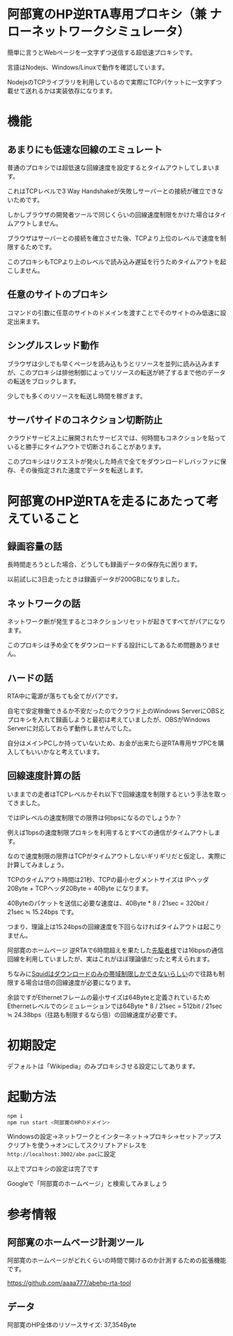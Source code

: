 # 阿部寛のHP逆RTA専用プロキシ（兼 ナローネットワークシミュレータ）

簡単に言うとWebページを一文字ずつ送信する超低速プロキシです。

言語はNodejs、Windows/Linuxで動作を確認しています。

NodejsのTCPライブラリを利用しているので実際にTCPパケットに一文字ずつ載せて送れるかは実装依存になります。

# 機能

## あまりにも低速な回線のエミュレート

普通のプロキシでは超低速な回線速度を設定するとタイムアウトしてしまいます。

これはTCPレベルで3 Way Handshakeが失敗しサーバーとの接続が確立できないためです。

しかしブラウザの開発者ツールで同じくらいの回線速度制限をかけた場合はタイムアウトしません。

ブラウザはサーバーとの接続を確立させた後、TCPより上位のレベルで速度を制限するためです。

このプロキシもTCPより上のレベルで読み込み遅延を行うためタイムアウトを起こしません。

## 任意のサイトのプロキシ

コマンドの引数に任意のサイトのドメインを渡すことでそのサイトのみ低速に設定出来ます。

## シングルスレッド動作

ブラウザは少しでも早くページを読み込もうとリソースを並列に読み込みますが、このプロキシは排他制御によってリソースの転送が終了するまで他のデータの転送をブロックします。

少しでも多くのリソースを転送し時間を稼ぎます。

## サーバサイドのコネクション切断防止

クラウドサービス上に展開されたサービスでは、何時間もコネクションを貼っていると勝手にタイムアウトで切断されることがあります。

このプロキシはリクエストが発火した時点で全てをダウンロードしバッファに保存、その後指定された速度でデータを転送します。

# 阿部寛のHP逆RTAを走るにあたって考えていること

## 録画容量の話

長時間走ろうとした場合、どうしても録画データの保存先に困ります。

以前試しに3日走ったときは録画データが200GBになりました。

## ネットワークの話

ネットワーク断が発生するとコネクションリセットが起きてすべてがパアになります。

このプロキシは予め全てをダウンロードする設計にしてあるため問題ありません。

## ハードの話

RTA中に電源が落ちても全てがパアです。

自宅で安定稼働できるか不安だったのでクラウド上のWindows ServerにOBSとプロキシを入れて録画しようと最初は考えていましたが、OBSがWindows Serverに対応しておらず動作しませんでした。

自分はメインPCしか持っていないため、お金が出来たら逆RTA専用サブPCを購入してもいいかなと考えています。

## 回線速度計算の話

いままでの走者はTCPレベルかそれ以下で回線速度を制限するという手法を取ってきました。

ではIPレベルの速度制限での限界は何bpsになるのでしょうか？

例えば1bpsの速度制限プロキシを利用するとすべての通信がタイムアウトします。

なので速度制限の限界はTCPがタイムアウトしないギリギリだと仮定し、実際に計算してみましょう。

TCPのタイムアウト時間は21秒、TCPの最小セグメントサイズは IPヘッダ20Byte + TCPヘッダ20Byte = 40Byte になります。

40Byteのパケットを送信に必要な速度は、40Byte * 8 / 21sec = 320bit / 21sec ≒ 15.24bps です。

つまり、理論上は15.24bpsの回線速度を下回らなければタイムアウトは起こりません。

阿部寛のホームページ 逆RTAで6時間超えを果たした[先駆者様](https://www.nicovideo.jp/watch/sm38823476)では16bpsの通信回線を利用していましたが、実はこれがほぼ理論値だったと考えられます。

ちなみに[Squidはダウンロードのみの帯域制限しかできないらしい](https://sfujiwara.hatenablog.com/entry/20081020/1224477996)ので往路も制限する場合は倍の回線速度が必要になります。

余談ですがEthernetフレームの最小サイズは64Byteと定義されているためEthernetレベルでのシミュレーションでは64Byte * 8 / 21sec = 512bit / 21sec ≒ 24.38bps（往路も制限するなら倍）の回線速度が必要です。

# 初期設定

デフォルトは「Wikipedia」のみプロキシさせる設定にしてあります。

# 起動方法

```bash
npm i
npm run start <阿部寛のHPのドメイン>
```

Windowsの設定→ネットワークとインターネット→プロキシ→セットアップスクリプトを使う→オンにしてスクリプトアドレスを`http://localhost:3002/abe.pac`に設定

以上でプロキシの設定は完了です

Googleで「阿部寛のホームページ」と検索してみましょう

# 参考情報

## 阿部寛のホームページ計測ツール

阿部寛のホームページがどれくらいの時間で開けるのか計測するための拡張機能です。

https://github.com/aaaa777/abehp-rta-tool

## データ

阿部寛のHP全体のリソースサイズ: 37,354Byte
